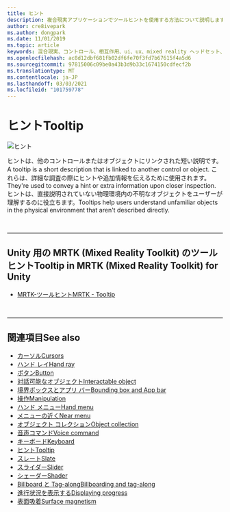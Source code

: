 ```yaml
---
title: ヒント
description: 複合現実アプリケーションでツールヒントを使用する方法について説明します。これは、別のコントロールまたはオブジェクトにリンクされている短い説明です。
author: cre8ivepark
ms.author: dongpark
ms.date: 11/01/2019
ms.topic: article
keywords: 混合現実、コントロール、相互作用、ui、ux、mixed reality ヘッドセット、windows mixed reality ヘッドセット、仮想現実のヘッドセット、HoloLens、ツールヒント、MRTK、Mixed Reality Toolkit
ms.openlocfilehash: ac8d12dbf681fb02df6fe70f3fd7b67615f4a5d6
ms.sourcegitcommit: 97815006c09be0a43b3d9b33c1674150cdfecf2b
ms.translationtype: MT
ms.contentlocale: ja-JP
ms.lasthandoff: 03/03/2021
ms.locfileid: "101759778"
---
```

# <a name="tooltip"></a><span data-ttu-id="a0879-104">ヒント</span><span class="sxs-lookup"><span data-stu-id="a0879-104">Tooltip</span></span>

![ヒント](images/UX_Hero_Tooltip.jpg)

<span data-ttu-id="a0879-106">ヒントは、他のコントロールまたはオブジェクトにリンクされた短い説明です。</span><span class="sxs-lookup"><span data-stu-id="a0879-106">A tooltip is a short description that is linked to another control or object.</span></span> <span data-ttu-id="a0879-107">これらは、詳細な調査の際にヒントや追加情報を伝えるために使用されます。</span><span class="sxs-lookup"><span data-stu-id="a0879-107">They're used to convey a hint or extra information upon closer inspection.</span></span> <span data-ttu-id="a0879-108">ヒントは、直接説明されていない物理環境内の不明なオブジェクトをユーザーが理解するのに役立ちます。</span><span class="sxs-lookup"><span data-stu-id="a0879-108">Tooltips help users understand unfamiliar objects in the physical environment that aren't described directly.</span></span> 

<br>

---

## <a name="tooltip-in-mrtk-mixed-reality-toolkit-for-unity"></a><span data-ttu-id="a0879-109">Unity 用の MRTK (Mixed Reality Toolkit) のツールヒント</span><span class="sxs-lookup"><span data-stu-id="a0879-109">Tooltip in MRTK (Mixed Reality Toolkit) for Unity</span></span>

* [<span data-ttu-id="a0879-110">MRTK-ツールヒント</span><span class="sxs-lookup"><span data-stu-id="a0879-110">MRTK - Tooltip</span></span>](https://docs.microsoft.com/windows/mixed-reality/mrtk-docs/features/ux-building-blocks/tooltip.md)

<br>

---

## <a name="see-also"></a><span data-ttu-id="a0879-111">関連項目</span><span class="sxs-lookup"><span data-stu-id="a0879-111">See also</span></span>

* [<span data-ttu-id="a0879-112">カーソル</span><span class="sxs-lookup"><span data-stu-id="a0879-112">Cursors</span></span>](cursors.md)
* [<span data-ttu-id="a0879-113">ハンド レイ</span><span class="sxs-lookup"><span data-stu-id="a0879-113">Hand ray</span></span>](point-and-commit.md)
* [<span data-ttu-id="a0879-114">ボタン</span><span class="sxs-lookup"><span data-stu-id="a0879-114">Button</span></span>](button.md)
* [<span data-ttu-id="a0879-115">対話可能なオブジェクト</span><span class="sxs-lookup"><span data-stu-id="a0879-115">Interactable object</span></span>](interactable-object.md)
* [<span data-ttu-id="a0879-116">境界ボックスとアプリ バー</span><span class="sxs-lookup"><span data-stu-id="a0879-116">Bounding box and App bar</span></span>](app-bar-and-bounding-box.md)
* [<span data-ttu-id="a0879-117">操作</span><span class="sxs-lookup"><span data-stu-id="a0879-117">Manipulation</span></span>](direct-manipulation.md)
* [<span data-ttu-id="a0879-118">ハンド メニュー</span><span class="sxs-lookup"><span data-stu-id="a0879-118">Hand menu</span></span>](hand-menu.md)
* [<span data-ttu-id="a0879-119">メニューの近く</span><span class="sxs-lookup"><span data-stu-id="a0879-119">Near menu</span></span>](near-menu.md)
* [<span data-ttu-id="a0879-120">オブジェクト コレクション</span><span class="sxs-lookup"><span data-stu-id="a0879-120">Object collection</span></span>](object-collection.md)
* [<span data-ttu-id="a0879-121">音声コマンド</span><span class="sxs-lookup"><span data-stu-id="a0879-121">Voice command</span></span>](voice-input.md)
* [<span data-ttu-id="a0879-122">キーボード</span><span class="sxs-lookup"><span data-stu-id="a0879-122">Keyboard</span></span>](keyboard.md)
* [<span data-ttu-id="a0879-123">ヒント</span><span class="sxs-lookup"><span data-stu-id="a0879-123">Tooltip</span></span>](tooltip.md)
* [<span data-ttu-id="a0879-124">スレート</span><span class="sxs-lookup"><span data-stu-id="a0879-124">Slate</span></span>](slate.md)
* [<span data-ttu-id="a0879-125">スライダー</span><span class="sxs-lookup"><span data-stu-id="a0879-125">Slider</span></span>](slider.md)
* [<span data-ttu-id="a0879-126">シェーダー</span><span class="sxs-lookup"><span data-stu-id="a0879-126">Shader</span></span>](shader.md)
* [<span data-ttu-id="a0879-127">Billboard と Tag-along</span><span class="sxs-lookup"><span data-stu-id="a0879-127">Billboarding and tag-along</span></span>](billboarding-and-tag-along.md)
* [<span data-ttu-id="a0879-128">進行状況を表示する</span><span class="sxs-lookup"><span data-stu-id="a0879-128">Displaying progress</span></span>](progress.md)
* [<span data-ttu-id="a0879-129">表面吸着</span><span class="sxs-lookup"><span data-stu-id="a0879-129">Surface magnetism</span></span>](surface-magnetism.md)
